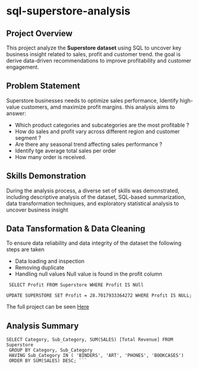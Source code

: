 # sql-superstore-analysis
## Project Overview 
This project analyze the **Superstore dataset** using SQL to uncover key business insight related to sales, profit and customer trend. the goal is derive data-driven recommendations to improve profitability and customer engagement.
## Problem Statement
Superstore businesses needs to optimize sales performance, Identify high-value customers, amd maximize profit margins. this analysis aims to answer:
- Which product categories and subcategories are the most profitable ?
- How do sales and profit vary across different region and customer segment ?
- Are there any seasonal trend affecting sales performance ?
- Identify tge average total sales per order
- How many order is received.
## Skills Demonstration
During the analysis process, a diverse set of skills was demonstrated, including descriptive analysis of the dataset, SQL-based summarization, data transformation techniques, and exploratory statistical analysis to uncover business insight
 ## Data Tansformation & Data Cleaning
 To ensure data reliability and data integrity of the dataset the following steps are taken
 - Data loading and inspection
 - Removing duplicate
 - Handling null values Null value is found in the profit column

``` SELECT Profit FROM Superstore WHERE Profit IS NUll```

```UPDATE SUPERSTORE SET Profit = 28.7017933364272 WHERE Profit IS NULL; ```


The full project can be seen [Here](https://github.com/kolex24/sql-superstore-analysis/blob/main/SQLQuery_SUPERSTORE.sql)

## Analysis Summary
```
SELECT Category, Sub_Category, SUM(SALES) [Total Revenue] FROM Superstore
 GROUP BY Category, Sub_Category
 HAVING Sub_Category IN ( 'BINDERS', 'ART', 'PHONES', 'BOOKCASES')
 ORDER BY SUM(SALES) DESC; ```

